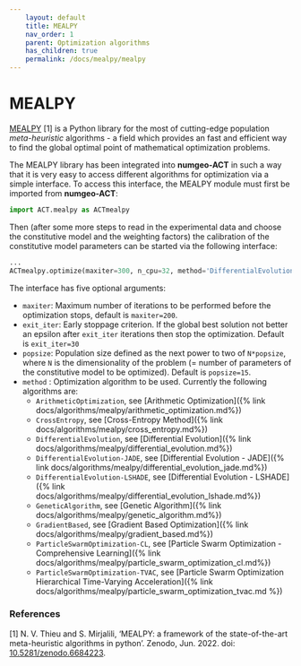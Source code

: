 ```yaml
---
    layout: default
    title: MEALPY
    nav_order: 1
    parent: Optimization algorithms
    has_children: true
    permalink: /docs/mealpy/mealpy
---
```

# MEALPY

[MEALPY](https://github.com/thieu1995/mealpy.git) [1] is a Python library for the most of cutting-edge population *meta-heuristic* algorithms - a field which provides an fast and efficient way to find the global optimal point of mathematical optimization problems.

The MEALPY library has been integrated into **numgeo-ACT** in such a way that it is very easy to access different algorithms for optimization via a simple interface. To access this interface, the MEALPY module must first be imported from **numgeo-ACT**:

```python
import ACT.mealpy as ACTmealpy
```

Then (after some more steps to read in the experimental data and choose the constitutive model and the weighting factors) the calibration of the constitutive model parameters can be started via the following interface:

```python
...
ACTmealpy.optimize(maxiter=300, n_cpu=32, method='DifferentialEvolution')
```

The interface has five optional arguments:
* `maxiter`: Maximum number of iterations to be performed before the optimization stops, default is `maxiter=200`.
* `exit_iter`: Early stoppage criterion. If the global best solution not better an epsilon after `exit_iter` iterations then stop the optimization. Default is `exit_iter=30`
* `popsize`: Population size defined as the next power to two of `N*popsize`, where `N` is the dimensionality of the problem (= number of parameters of the constitutive model to be optimized). Default is `popsize=15`.
* `method` : Optimization algorithm to be used. Currently the following algorithms are:
    * `ArithmeticOptimization`, see [Arithmetic Optimization]({% link docs/algorithms/mealpy/arithmetic_optimization.md%})
    * `CrossEntropy`, see [Cross-Entropy Method]({% link docs/algorithms/mealpy/cross_entropy.md%})
    * `DifferentialEvolution`, see [Differential Evolution]({% link docs/algorithms/mealpy/differential_evolution.md%})
    * `DifferentialEvolution-JADE`, see [Differential Evolution - JADE]({% link docs/algorithms/mealpy/differential_evolution_jade.md%})
    * `DifferentialEvolution-LSHADE`, see [Differential Evolution - LSHADE]({% link docs/algorithms/mealpy/differential_evolution_lshade.md%})
    * `GeneticAlgorithm`, see [Genetic Algorithm]({% link docs/algorithms/mealpy/genetic_algorithm.md%})
    * `GradientBased`, see [Gradient Based Optimization]({% link docs/algorithms/mealpy/gradient_based.md%})
    * `ParticleSwarmOptimization-CL`, see [Particle Swarm Optimization - Comprehensive Learning]({% link docs/algorithms/mealpy/particle_swarm_optimization_cl.md%})
    * `ParticleSwarmOptimization-TVAC`, see [Particle Swarm Optimization Hierarchical Time-Varying Acceleration]({% link docs/algorithms/mealpy/particle_swarm_optimization_tvac.md %})
    

### References
[1] N. V. Thieu and S. Mirjalili, ‘MEALPY: a framework of the state-of-the-art meta-heuristic algorithms in python’. Zenodo, Jun. 2022. doi: [10.5281/zenodo.6684223](https://doi.org/10.5281/zenodo.6684223).